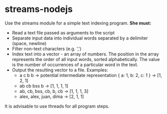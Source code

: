 # streams-nodejs

Use the streams module for a simple text indexing program. **She must:**

- Read a text file passed as arguments to the script
- Separate input data into individual words separated by a delimiter (space, newline)
- Filter non-text characters (e.g. ',')
- Index text into a vector - an array of numbers. The position in the array represents the order of all input words, sorted alphabetically. The value is the number of occurrences of a particular word in the text.
- Output the resulting vector to a file. Examples:
  - a c b b -> potential intermediate representation { a: 1, b: 2, c: 1 } -> [1, 2, 1]
  - ab cb bss b -> [1, 1, 1, 1]
  - ab, cb, bss, cb, b, cb -> [1, 1, 1, 3]
  - alex, alex, juan, dima -> [2, 1, 1]

It is advisable to use threads for all program steps.